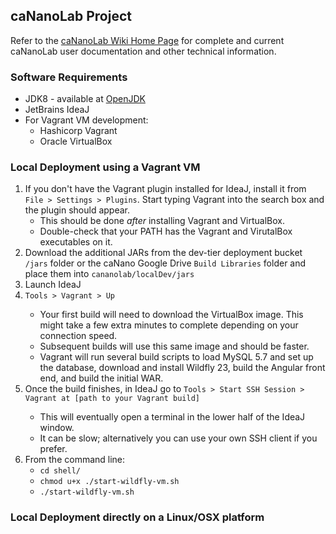 <h2>caNanoLab Project</h2>

Refer to the <a href="https://wiki.nci.nih.gov/x/F4V-AQ" target="_blank" nofollow noreferrer>caNanoLab Wiki Home Page</a> for complete and current caNanoLab user documentation and other technical information.

<h3>Software Requirements</h3>
<ul>
<li>JDK8 - available at <a href="https://jdk.java.net/java-se-ri/8-MR4" target="_blank" nofollow noreferrer>OpenJDK</a></li>
<li>JetBrains IdeaJ</li>
<li>For Vagrant VM development:
<ul>
<li>Hashicorp Vagrant</li>
<li>Oracle VirtualBox</li>
</ul>
</li>
</ul>

<h3>Local Deployment using a Vagrant VM</h3>
<ol>
<li>If you don't have the Vagrant plugin installed for IdeaJ, install it from <code>File > Settings > Plugins</code>. Start typing Vagrant into the search box and the plugin should appear.<ul>
    <li>This should be done <i>after</i> installing Vagrant and VirtualBox.</li>
    <li>Double-check that your PATH has the Vagrant and VirutalBox executables on it.</li>
</ul>
<li>Download the additional JARs from the dev-tier deployment bucket <code>/jars</code> folder or the caNano Google Drive <code>Build Libraries</code> folder and place them into <code>cananolab/localDev/jars</code></li>
<li>Launch IdeaJ</li>
<li><code>Tools > Vagrant > Up</code></li>
<ul>
    <li>Your first build will need to download the VirtualBox image. This might take a few extra minutes to complete depending on your connection speed.</li>
    <li>Subsequent builds will use this same image and should be faster.</li>
    <li>Vagrant will run several build scripts to load MySQL 5.7 and set up the database, download and install Wildfly 23, build the Angular front end, and build the initial WAR.</li>
</ul>
<li>Once the build finishes, in IdeaJ go to <code>Tools > Start SSH Session > Vagrant at [path to your Vagrant build]</code></li>
<ul>
<li>This will eventually open a terminal in the lower half of the IdeaJ window.</li>
<li>It can be slow; alternatively you can use your own SSH client if you prefer.</li>
</ul>
<li>From the command line: <ul>
<li><code>cd shell/</code></li>
<li><code>chmod u+x ./start-wildfly-vm.sh</code></li>
<li><code>./start-wildfly-vm.sh</code></li>
</ul>
</li>
</ol>

<h3>Local Deployment directly on a Linux/OSX platform</h3>


